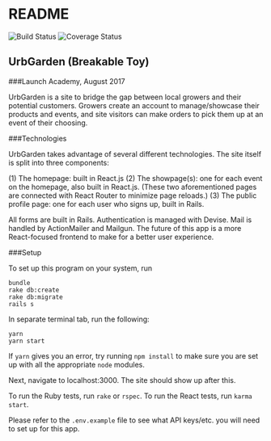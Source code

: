 # README

![Build Status](https://codeship.com/projects/739dd330-584a-0135-ffa5-0a1b085fd2b6/status?branch=master)
![Coverage Status](https://coveralls.io/repos/eliza-jane/urbgarden/badge.png)

## UrbGarden (Breakable Toy)
###Launch Academy, August 2017

UrbGarden is a site to bridge the gap between local growers and their potential customers. Growers create an account to manage/showcase their products and events, and site visitors can make orders to pick them up at an event of their choosing.

###Technologies

UrbGarden takes advantage of several different technologies. The site itself is split into three components:

(1) The homepage: built in React.js
(2) The showpage(s): one for each event on the homepage, also built in React.js. (These two aforementioned pages are connected with React Router to minimize page reloads.)
(3) The public profile page: one for each user who signs up, built in Rails.

All forms are built in Rails. Authentication is managed with Devise. Mail is handled by ActionMailer and Mailgun. The future of this app is a more React-focused frontend to make for a better user experience.

###Setup

To set up this program on your system, run

```
bundle
rake db:create
rake db:migrate
rails s
```

In separate terminal tab, run the following:

```
yarn
yarn start
```

If `yarn` gives you an error, try running `npm install` to make sure you are set up with all the appropriate `node` modules.


Next, navigate to localhost:3000. The site should show up after this.

To run the Ruby tests, run `rake` or `rspec`.
To run the React tests, run `karma start`.

Please refer to the `.env.example` file to see what API keys/etc. you will need to set up for this app.
